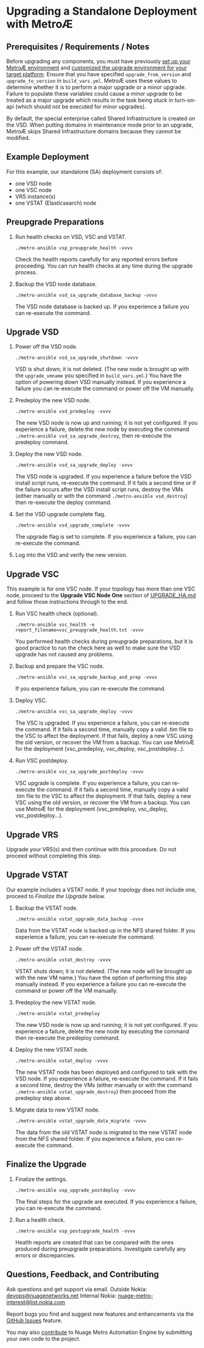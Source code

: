 # Upgrading a Standalone Deployment with  Metro&#198;
## Prerequisites / Requirements / Notes
Before upgrading any components, you must have previously [set up your MetroÆ environment](SETUP.md) and [customized the upgrade environment for your target platform](CUSTOMIZE.md). Ensure that you have specified `upgrade_from_version` and `upgrade_to_version` in `build_vars.yml`. MetroÆ uses these values to determine whether it is to perform a major upgrade or a minor upgrade. Failure to populate these variables could cause a minor upgrade to be treated as a major upgrade which results in the task being stuck in turn-on-api (which should not be executed for minor upgrades).

By default, the special enterprise called Shared Infrastructure is created on the VSD. When putting domains in maintenance mode prior to an upgrade, MetroÆ skips Shared Infrastructure domains because they cannot be modified.

## Example Deployment
For this example, our standalone (SA) deployment consists of:
* one VSD node
* one VSC node
* VRS instance(s)
* one VSTAT (Elasticsearch) node


## Preupgrade Preparations
1. Run health checks on VSD, VSC and VSTAT.

     `./metro-ansible vsp_preupgrade_health -vvvv`

     Check the health reports carefully for any reported errors before proceeding. You can run health checks at any time during the upgrade process.

2. Backup the VSD node database.

     `./metro-ansible vsd_sa_upgrade_database_backup -vvvv`

    The VSD node database is backed up. If you experience a failure you can re-execute the command.

## Upgrade VSD

1. Power off the VSD node.

     `./metro-ansible vsd_sa_upgrade_shutdown -vvvv`

     VSD is shut down; it is not deleted. (The new node is brought up with the `upgrade_vmname` you specified in `build_vars.yml`.) You have the option of powering down VSD manually instead. If you experience a failure you can re-execute the command or power off the VM manually.

2. Predeploy the new VSD node.

     `./metro-ansible vsd_predeploy -vvvv`

     The new VSD node is now up and running; it is not yet configured. If you experience a failure, delete the new node by executing the command `./metro-ansible vsd_sa_upgrade_destroy`, then re-execute the predeploy command.

3. Deploy the new VSD node.

     `./metro-ansible vsd_sa_upgrade_deploy -vvvv`

     The VSD node is upgraded. If you experience a failure before the VSD install script runs, re-execute the command. If it fails a second time or if the failure occurs after the VSD install script runs, destroy the VMs (either manually or with the command `./metro-ansible vsd_destroy`) then re-execute the deploy command.

4. Set the VSD upgrade complete flag.

     `./metro-ansible vsd_upgrade_complete -vvvv`

     The upgrade flag is set to complete. If you experience a failure, you can re-execute the command.

5. Log into the VSD and verify the new version.

## Upgrade VSC
This example is for one VSC node. If your topology has more than one VSC node, proceed to the **Upgrade VSC Node One** section of  [UPGRADE_HA.md](UPGRADE_HA.md) and follow those instructions through to the end.

1. Run VSC health check (optional).

     `./metro-ansible vsc_health -e report_filename=vsc_preupgrade_health.txt -vvvv`

     You performed health checks during preupgrade preparations, but it is good practice to run the check here as well to make sure the VSD upgrade has not caused any problems.

2. Backup and prepare the VSC node.

     `./metro-ansible vsc_sa_upgrade_backup_and_prep -vvvv`

     If you experience failure, you can re-execute the command.

3. Deploy VSC.

     `./metro-ansible vsc_sa_upgrade_deploy -vvvv`

     The VSC is upgraded. If you experience a failure, you can re-execute the command. If it fails a second time, manually copy a valid .tim file to the VSC to affect the deployment. If that fails, deploy a new VSC using the old version, or recover the VM from a backup. You can use Metro&#198; for the deployment (vsc_predeploy, vsc_deploy, vsc_postdeploy...).

4. Run VSC postdeploy.

     `./metro-ansible vsc_sa_upgrade_postdeploy -vvvv`

     VSC upgrade is complete. If you experience a failure, you can re-execute the command. If it fails a second time, manually copy a valid .tim file to the VSC to affect the deployment. If that fails, deploy a new VSC using the old version, or recover the VM from a backup. You can use Metro&#198; for the deployment (vsc_predeploy, vsc_deploy, vsc_postdeploy...).

## Upgrade VRS
Upgrade your VRS(s) and then continue with this procedure. Do not proceed without completing this step.

## Upgrade VSTAT
Our example includes a VSTAT node. If your topology does not include one, proceed to *Finalize the Upgrade* below.

1. Backup the VSTAT node.

     `./metro-ansible vstat_upgrade_data_backup -vvvv`

     Data from the VSTAT node is backed up in the NFS shared folder. If you experience a failure, you can re-execute the command.

2. Power off the VSTAT node.

     `./metro-ansible vstat_destroy -vvvv`

     VSTAT shuts down; it is not deleted. (The new node will be brought up with the new VM name.) You have the option of performing this step manually instead. If you experience a failure you can re-execute the command or power off the VM manually.

3. Predeploy the new VSTAT node.

     `./metro-ansible vstat_predeploy`

     The new VSD node is now up and running; it is not yet configured. If you experience a failure, delete the new node by executing the command then re-execute the predeploy command.

4. Deploy the new VSTAT node.

     `./metro-ansible vstat_deploy -vvvv`

     The new VSTAT node has been deployed and configured to talk with the VSD node. If you experience a failure, re-execute the command. If it fails a second time, destroy the VMs (either manually or with the command `./metro-ansible vstat_upgrade_destroy`) then proceed from the predeploy step above.

5. Migrate data to new VSTAT node.

     `./metro-ansible vstat_upgrade_data_migrate -vvvv`

     The data from the old VSTAT node is migrated to the new VSTAT node from the NFS shared folder. If you experience a failure, you can re-execute the command.

## Finalize the Upgrade
1. Finalize the settings.

     `./metro-ansible vsp_upgrade_postdeploy -vvvv`

     The final steps for the upgrade are executed. If you experience a failure, you can re-execute the command.

2. Run a health check.

     `./metro-ansible vsp_postupgrade_health -vvvv`

     Health reports are created that can be compared with the ones produced during preupgrade preparations. Investigate carefully any errors or discrepancies.

## Questions, Feedback, and Contributing

Ask questions and get support via email.
  Outside Nokia: [devops@nuagenetworks.net](mailto:deveops@nuagenetworks.net "send email to nuage-metro project")
  Internal Nokia: [nuage-metro-interest@list.nokia.com](mailto:nuage-metro-interest@list.nokia.com "send email to nuage-metro project")

Report bugs you find and suggest new features and enhancements via the [GitHub Issues](https://github.com/nuagenetworks/nuage-metro/issues "nuage-metro issues") feature.

You may also [contribute](../CONTRIBUTING.md) to Nuage Metro Automation Engine by submitting your own code to the project.
